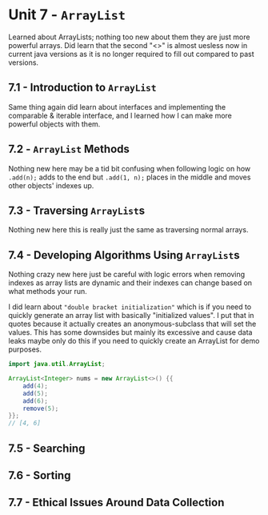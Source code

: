# Unit 7 - `ArrayList`

Learned about ArrayLists; nothing too new about them they are just more powerful arrays.
Did learn that the second "<>" is almost uesless now in current java versions as it is no longer required to fill out compared to past versions.

## 7.1 - Introduction to `ArrayList`

Same thing again did learn about interfaces and implementing the comparable & iterable interface, and I learned how I can make more powerful objects with them.

## 7.2 - `ArrayList` Methods

Nothing new here may be a tid bit confusing when following logic on how `.add(n);` adds to the end but `.add(1, n);` places in the middle and moves other objects' indexes up.

## 7.3 - Traversing `ArrayList`s

Nothing new here this is really just the same as traversing normal arrays.

## 7.4 - Developing Algorithms Using `ArrayList`s

Nothing crazy new here just be careful with logic errors when removing indexes as array lists are dynamic and their indexes can change based on what methods your run.

I did learn about `"double bracket initialization"` which is if you need to quickly generate an array list with basically "initialized values". I put that in quotes because it actually creates an anonymous-subclass that will set the values. This has some downsides but mainly its excessive and cause data leaks maybe only do this if you need to quickly create an ArrayList for demo purposes.

```java
import java.util.ArrayList;

ArrayList<Integer> nums = new ArrayList<>() {{
    add(4);
    add(5);
    add(6);
    remove(5);
}};
// [4, 6]
```

## 7.5 - Searching

## 7.6 - Sorting

## 7.7 - Ethical Issues Around Data Collection
